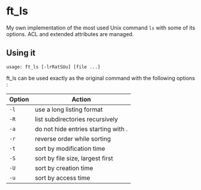 # ft_ls
My own implementation of the most used Unix command `ls` with some of its options. ACL and extended attributes are managed.

## Using it
```
usage: ft_ls [-lrRatSUu] [file ...]
```
ft_ls can be used exactly as the original command with the following options :

|Option|Action
|-|-|
|`-l`|   use a long listing format
|`-R`|   list subdirectories recursively
|`-a`|   do not hide entries starting with .
|`-r`|   reverse order while sorting
|`-t`|   sort by modification time
|`-S`|   sort by file size, largest first
|`-U`|   sort by creation time
|`-u`|   sort by access time
